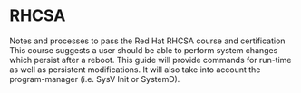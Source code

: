 # RHCSA
Notes and processes to pass the Red Hat RHCSA course and certification
This course suggests a user should be able to perform system changes which persist after a reboot.
This guide will provide commands for run-time as well as persistent modifications.
It will also take into account the program-manager (i.e. SysV Init or SystemD).
